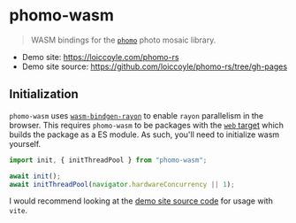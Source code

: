 # phomo-wasm

> WASM bindings for the [`phomo`](https://github.com/loiccoyle/phomo-rs) photo mosaic library.

- Demo site: <https://loiccoyle.com/phomo-rs>
- Demo site source: <https://github.com/loiccoyle/phomo-rs/tree/gh-pages>

## Initialization

`phomo-wasm` uses [`wasm-bindgen-rayon`](https://github.com/RReverser/wasm-bindgen-rayon) to enable `rayon` parallelism in the browser.
This requires `phomo-wasm` to be packages with the [`web` target](https://rustwasm.github.io/docs/wasm-pack/commands/build.html#target)
which builds the package as a ES module. As such, you'll need to initialize wasm yourself.

```js
import init, { initThreadPool } from "phomo-wasm";

await init();
await initThreadPool(navigator.hardwareConcurrency || 1);
```

I would recommend looking at the [demo site source code](https://github.com/loiccoyle/phomo-rs/tree/gh-pages) for usage with `vite`.
